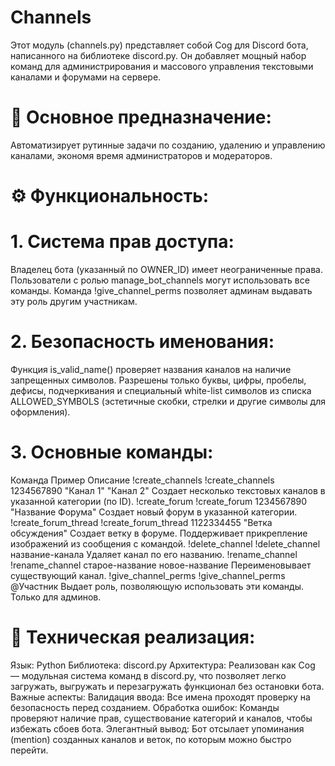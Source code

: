 # Channels
Этот модуль (channels.py) представляет собой Cog для Discord бота, написанного на библиотеке discord.py. Он добавляет мощный набор команд для администрирования и массового управления текстовыми каналами и форумами на сервере.
# 🎯 Основное предназначение:
Автоматизирует рутинные задачи по созданию, удалению и управлению каналами, экономя время администраторов и модераторов.
# ⚙️ Функциональность:
# 1. Система прав доступа:
Владелец бота (указанный по OWNER_ID) имеет неограниченные права.
Пользователи с ролью manage_bot_channels могут использовать все команды.
Команда !give_channel_perms позволяет админам выдавать эту роль другим участникам.
# 2. Безопасность именования:
Функция is_valid_name() проверяет названия каналов на наличие запрещенных символов.
Разрешены только буквы, цифры, пробелы, дефисы, подчеркивания и специальный white-list символов из списка ALLOWED_SYMBOLS (эстетичные скобки, стрелки и другие символы для оформления).
# 3. Основные команды:
Команда	Пример	Описание
!create_channels	!create_channels 1234567890 "Канал 1" "Канал 2"	Создает несколько текстовых каналов в указанной категории (по ID).
!create_forum	!create_forum 1234567890 "Название Форума"	Создает новый форум в указанной категории.
!create_forum_thread	!create_forum_thread 1122334455 "Ветка обсуждения"	Создает ветку в форуме. Поддерживает прикрепление изображений из сообщения с командой.
!delete_channel	!delete_channel название-канала	Удаляет канал по его названию.
!rename_channel	!rename_channel старое-название новое-название	Переименовывает существующий канал.
!give_channel_perms	!give_channel_perms @Участник	Выдает роль, позволяющую использовать эти команды. Только для админов.
# 🔧 Техническая реализация:
Язык: Python
Библиотека: discord.py
Архитектура: Реализован как Cog — модульная система команд в discord.py, что позволяет легко загружать, выгружать и перезагружать функционал без остановки бота.
Важные аспекты:
Валидация ввода: Все имена проходят проверку на безопасность перед созданием.
Обработка ошибок: Команды проверяют наличие прав, существование категорий и каналов, чтобы избежать сбоев бота.
Элегантный вывод: Бот отсылает упоминания (mention) созданных каналов и веток, по которым можно быстро перейти.

